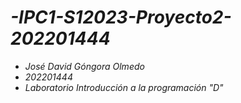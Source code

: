 # *-IPC1-S12023-Proyecto2-202201444*

* *José David Góngora Olmedo*
* *202201444*
* *Laboratorio Introducción a la programación "D"*